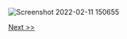 ![Screenshot 2022-02-11 150655](https://user-images.githubusercontent.com/55657279/153580317-47f096e3-3b89-47e1-b767-9a8494801e7d.png)

[Next >>](6.md)
